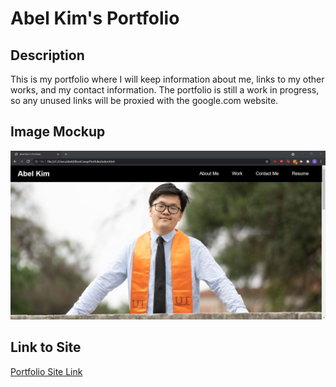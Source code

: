 # Abel Kim's Portfolio

## Description
This is my portfolio where I will keep information about me, links to my other works, and my contact information. The portfolio is still a work in progress, so any unused links will be proxied with the google.com website.

## Image Mockup

![Portfolio Mockup](./assets/images/website.jpg)

## Link to Site
[Portfolio Site Link](https://akim47.github.io/Portfolio/)